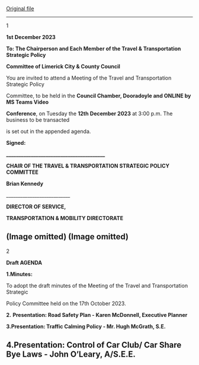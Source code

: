 [Original file](https://www.limerick.ie/sites/default/files/media/documents/2023-12/agenda-meeting-of-the-travel-and-transportation-strategic-policy-committee-12th-december-2023.pdf)

---
1

**1st** **December 2023**

**To: The Chairperson and Each Member of the Travel & Transportation Strategic Policy**

**Committee of Limerick City & County Council**

You are invited to attend a Meeting of the Travel and Transportation Strategic Policy

Committee, to be held in the **Council Chamber, Dooradoyle and ONLINE by MS Teams Video**

**Conference**, on Tuesday the **12th** **December 2023** at 3:00 p.m. The business to be transacted

is set out in the appended agenda.

**Signed:**

**\_\_\_\_\_\_\_\_\_\_\_\_\_\_\_\_\_\_\_\_\_\_\_\_\_\_\_\_\_\_\_\_\_\_\_\_\_\_\_\_**

**CHAIR OF THE TRAVEL & TRANSPORTATION STRATEGIC POLICY COMMITTEE**

**Brian Kennedy**

\_\_\_\_\_\_\_\_\_\_\_\_\_\_\_\_\_\_\_\_\_\_\_\_\_\_\_

**DIRECTOR OF SERVICE,**

**TRANSPORTATION & MOBILITY DIRECTORATE**

(Image omitted)
(Image omitted)
---
2

**Draft AGENDA**

**1.Minutes:**

To adopt the draft minutes of the Meeting of the Travel and Transportation Strategic

Policy Committee held on the 17th October 2023.

**2.** **Presentation: Road Safety Plan - Karen McDonnell, Executive Planner**

**3.Presentation: Traffic Calming Policy - Mr. Hugh McGrath, S.E.**

**4.Presentation: Control of Car Club/ Car Share Bye Laws -** **John O’Leary, A/S.E.E.**
---
